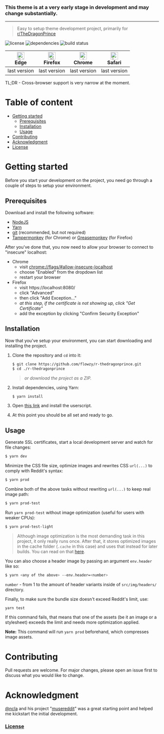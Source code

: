 ### This theme is at a very early stage in development and may change substantially.

---

> Easy to setup theme development project, primarily for [r/TheDragonPrince](https://old.reddit.com/r/TheDragonPrince)

![license](https://img.shields.io/github/license/flowzy/r-thedragonprince.svg)
![dependencies](https://img.shields.io/david/flowzy/r-thedragonprince.svg)
![build status](https://img.shields.io/travis/com/flowzy/r-thedragonprince.svg)

<!-- Generated using: http://godban.github.io/browsers-support-badges/ -->
| <img src="https://raw.githubusercontent.com/alrra/browser-logos/master/src/edge/edge_48x48.png" alt="Edge" width="24px" height="24px" /></br>Edge | <img src="https://raw.githubusercontent.com/alrra/browser-logos/master/src/firefox/firefox_48x48.png" alt="Firefox" width="24px" height="24px" /></br>Firefox | <img src="https://raw.githubusercontent.com/alrra/browser-logos/master/src/chrome/chrome_48x48.png" alt="Chrome" width="24px" height="24px" /></br>Chrome | <img src="https://raw.githubusercontent.com/alrra/browser-logos/master/src/safari/safari_48x48.png" alt="Safari" width="24px" height="24px" /></br>Safari |
| --------- | --------- | --------- | --------- |
| last version| last version| last version| last version

TL;DR - Cross-browser support is very narrow at the moment.

# Table of content
* [Getting started](#getting-started)
    * [Prerequisites](#prerequisites)
    * [Installation](#installation)
    * [Usage](#usage)
* [Contributing](#contributing)
* [Acknowledgment](#acknowledgment)
* [License](#license)

# Getting started
Before you start your development on the project, you need go through a couple of steps to setup your environment.

## Prerequisites
Download and install the following software:
* [NodeJS](https://nodejs.org/en/download/)
* [Yarn](https://yarnpkg.com/)
* [git](https://git-scm.com/downloads) (recommended, but not required)
* [Tampermonkey](https://chrome.google.com/webstore/detail/tampermonkey/dhdgffkkebhmkfjojejmpbldmpobfkfo) (for Chrome) or [Greasemonkey](https://addons.mozilla.org/en-US/firefox/addon/greasemonkey/) (for Firefox)

After you've done that, you now need to allow your browser to connect to "insecure" localhost:
* Chrome
    * visit [chrome://flags/#allow-insecure-localhost](chrome://flags/#allow-insecure-localhost)
    * choose "Enabled" from the dropdown list
    * restart your browser
* Firefox
    * visit https://localhost:8080/
    * click "Advanced"
    * then click "Add Exception..."
    * _at this step, if the certificate is not showing up, click "Get Certificate"_
    * add the exception by clicking "Confirm Security Exception"

## Installation
Now that you've setup your environment, you can start downloading and installing the project.

1. Clone the repository and `cd` into it:
    ```bash
    $ git clone https://github.com/flowzy/r-thedragonprince.git
    $ cd ./r-thedragonprince
    ```
    > _or download the project as a ZIP._

2. Install dependencies, using Yarn:
    ```bash
    $ yarn install
    ```
3. Open [this link](https://github.com/flowzy/r-thedragonprince/raw/master/userscript.user.js) and install the userscript.
4. At this point you should be all set and ready to go.

## Usage
Generate SSL certificates, start a local development server and watch for file changes:
```bash
$ yarn dev
```

Minimize the CSS file size, optimize images and rewrites CSS `url(...)` to comply with Reddit's syntax:
```bash
$ yarn prod
```

Combine both of the above tasks without rewriting `url(...)` to keep real image path:
```bash
$ yarn prod-test
```

Run `yarn prod-test` without image optimization (useful for users with weaker CPUs):
```bash
$ yarn prod-test-light
```

> Although image optimization is the most demanding task in this project, it only really runs once. After that, it stores optimized images in the cache folder (`.cache` in this case) and uses that instead for later builds. You can read on that [here](https://www.npmjs.com/package/imagemin-webpack-plugin#optionscachefolder).

You can also choose a header image by passing an argument `env.header` like so:

```bash
$ yarn <any of the above> --env.header=<number>
```

`number` - from 1 to the amount of header variants inside of `src/img/headers/` directory.

Finally, to make sure the bundle size doesn't exceed Reddit's limit, use:

```bash
yarn test
```

If this command fails, that means that one of the assets (be it an image or a stylesheet) exceeds the limit and needs more optimization applied.

**Note:** This command will run `yarn prod` beforehand, which compresses image assets.

# Contributing
Pull requests are welcome. For major changes, please open an issue first to discuss what you would like to change.

# Acknowledgment
[@ncla](https://github.com/ncla) and his project "[musereddit](https://github.com/ncla/musereddit)" was a great starting point and helped me kickstart the initial development.

### [License](https://choosealicense.com/licenses/mit/)